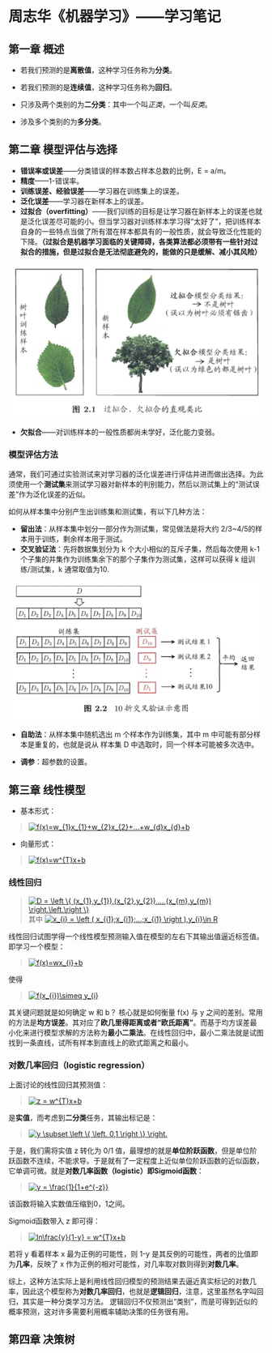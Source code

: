 # 周志华《机器学习》——学习笔记 #

## 第一章 概述 ##

 * 若我们预测的是**离散值**，这种学习任务称为**分类**。
 * 若我们预测的是**连续值**，这种学习任务称为**回归**。

 * 只涉及两个类别的为**二分类**：其中一个叫*正类*，一个叫*反类*。
 * 涉及多个类别的为**多分类**。

## 第二章 模型评估与选择 ##

 * **错误率或误差**——分类错误的样本数占样本总数的比例，E = a/m。
 * **精度**——1-错误率。
 * **训练误差、经验误差**——学习器在训练集上的误差。
 * **泛化误差**——学习器在新样本上的误差。
 * **过拟合（overfitting）**——我们训练的目标是让学习器在新样本上的误差也就是泛化误差尽可能的小。但当学习器对训练样本学习得“太好了”，把训练样本自身的一些特点当做了所有潜在样本都具有的一般性质，就会导致泛化性能的下降。**（过拟合是机器学习面临的关键障碍，各类算法都必须带有一些针对过拟合的措施，但是过拟合是无法彻底避免的，能做的只是缓解、减小其风险）**

![过拟合-欠拟合](./photo/过拟合-欠拟合.png)

 * **欠拟合**——对训练样本的一般性质都尚未学好，泛化能力变弱。

### 模型评估方法 ###
	
通常，我们可通过实验测试来对学习器的泛化误差进行评估并进而做出选择。为此须使用一个**测试集**来测试学习器对新样本的判别能力，然后以测试集上的“测试误差”作为泛化误差的近似。

如何从样本集中分别产生出训练集和测试集，有以下几种方法：

 * **留出法**：从样本集中划分一部分作为测试集，常见做法是将大约 2/3~4/5的样本用于训练，剩余样本用于测试。
 * **交叉验证法**：先将数据集划分为 k 个大小相似的互斥子集，然后每次使用 k-1 个子集的并集作为训练集余下的那个子集作为测试集，这样可以获得 k 组训练/测试集，k 通常取值为10.

![过拟合-欠拟合](./photo/交叉验证.png)

 * **自助法**：从样本集中随机选出 m 个样本作为训练集，其中 m 中可能有部分样本是重复的，也就是说从 样本集 D 中选取时，同一个样本可能被多次选中。

 * **调参**：超参数的设置。

## 第三章 线性模型 ##

 * 基本形式：
><a href="http://www.codecogs.com/eqnedit.php?latex=f(x)=w_{1}x_{1}&plus;w_{2}x_{2}&plus;...&plus;w_{d}x_{d}&plus;b" target="_blank"><img src="http://latex.codecogs.com/gif.latex?f(x)=w_{1}x_{1}&plus;w_{2}x_{2}&plus;...&plus;w_{d}x_{d}&plus;b" title="f(x)=w_{1}x_{1}+w_{2}x_{2}+...+w_{d}x_{d}+b" /></a>

 * 向量形式：
><a href="http://www.codecogs.com/eqnedit.php?latex=f(x)=w^{T}x&plus;b" target="_blank"><img src="http://latex.codecogs.com/gif.latex?f(x)=w^{T}x&plus;b" title="f(x)=w^{T}x+b" /></a>

### 线性回归 ###

><a href="http://www.codecogs.com/eqnedit.php?latex=D&space;=&space;\left&space;\{&space;(x_{1},y_{1}),(x_{2},y_{2}),...,(x_{m},y_{m})&space;\right.\left.\right&space;\}" target="_blank"><img src="http://latex.codecogs.com/gif.latex?D&space;=&space;\left&space;\{&space;(x_{1},y_{1}),(x_{2},y_{2}),...,(x_{m},y_{m})&space;\right.\left.\right&space;\}" title="D = \left \{ (x_{1},y_{1}),(x_{2},y_{2}),...,(x_{m},y_{m}) \right.\left.\right \}" /></a>其中
><a href="http://www.codecogs.com/eqnedit.php?latex=x_{i}&space;=&space;\left&space;(&space;x_{i1};x_{i1};...;x_{i1}&space;\right&space;),y_{i}\in&space;R" target="_blank"><img src="http://latex.codecogs.com/gif.latex?x_{i}&space;=&space;\left&space;(&space;x_{i1};x_{i1};...;x_{i1}&space;\right&space;),y_{i}\in&space;R" title="x_{i} = \left ( x_{i1};x_{i1};...;x_{i1} \right ),y_{i}\in R" /></a>

线性回归试图学得一个线性模型预测输入值在模型的左右下其输出值逼近标签值。即学习一个模型：
><a href="http://www.codecogs.com/eqnedit.php?latex=f(x)=wx_{i}&plus;b" target="_blank"><img src="http://latex.codecogs.com/gif.latex?f(x)=wx_{i}&plus;b" title="f(x)=wx_{i}+b" /></a>     

使得
><a href="http://www.codecogs.com/eqnedit.php?latex=f(x_{i})\simeq&space;y_{i}" target="_blank"><img src="http://latex.codecogs.com/gif.latex?f(x_{i})\simeq&space;y_{i}" title="f(x_{i})\simeq y_{i}" /></a>

其关键问题就是如何确定 w 和 b？ 核心就是如何衡量 f(x) 与 y 之间的差别。常用的方法是**均方误差**。其对应了**欧几里得距离或者“欧氏距离”**。而基于均方误差最小化来进行模型求解的方法称为**最小二乘法**。在线性回归中，最小二乘法就是试图找到一条直线，试所有样本到直线上的欧式距离之和最小。

### 对数几率回归（logistic regression） ###

上面讨论的线性回归其预测值：
><a href="http://www.codecogs.com/eqnedit.php?latex=z&space;=&space;w^{T}x&plus;b" target="_blank"><img src="http://latex.codecogs.com/gif.latex?z&space;=&space;w^{T}x&plus;b" title="z = w^{T}x+b" /></a>

是**实值**，而考虑到**二分类**任务，其输出标记是：
><a href="http://www.codecogs.com/eqnedit.php?latex=y&space;\subset&space;\left&space;\{&space;\left.&space;0,1&space;\right&space;\}&space;\right." target="_blank"><img src="http://latex.codecogs.com/gif.latex?y&space;\subset&space;\left&space;\{&space;\left.&space;0,1&space;\right&space;\}&space;\right." title="y \subset \left \{ \left. 0,1 \right \} \right." /></a>

于是，我们需将实值 z 转化为 0/1 值，最理想的就是**单位阶跃函数**，但是单位阶跃函数不连续，不能求导。于是就有了一定程度上近似单位阶跃函数的近似函数，它单调可微。就是**对数几率函数（logistic）**即**Sigmoid函数**：
><a href="http://www.codecogs.com/eqnedit.php?latex=y&space;=&space;\frac{1}{1&plus;e^{-z}}" target="_blank"><img src="http://latex.codecogs.com/gif.latex?y&space;=&space;\frac{1}{1&plus;e^{-z}}" title="y = \frac{1}{1+e^{-z}}" /></a>

该函数将输入实数值压缩到0，1之间。

Sigmoid函数带入 z 即可得：
><a href="http://www.codecogs.com/eqnedit.php?latex=ln\frac{y}{1-y}&space;=&space;w^{T}x&plus;b" target="_blank"><img src="http://latex.codecogs.com/gif.latex?ln\frac{y}{1-y}&space;=&space;w^{T}x&plus;b" title="ln\frac{y}{1-y} = w^{T}x+b" /></a>

若将 y 看着样本 x 最为正例的可能性，则 1-y 是其反例的可能性，两者的比值即为**几率**，反映了 x 作为正例的相对可能性，对几率取对数则得到**对数几率**。

综上，这种方法实际上是利用线性回归模型的预测结果去逼近真实标记的对数几率，因此这个模型称为**对数几率回归**，也就是**逻辑回归**，注意，这里虽然名字叫回归，其实是一种分类学习方法。
逻辑回归不仅预测出“类别”，而是可得到近似的概率预测，这对许多需要利用概率辅助决策的任务很有用。

## 第四章 决策树 ##
